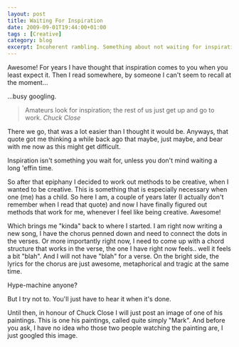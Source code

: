 ```yaml
---
layout: post
title: Waiting For Inspiration
date: 2009-09-01T19:44:00+01:00
tags : [Creative]
category: blog
excerpt: Incoherent rambling. Something about not waiting for inspiration but just getting to work.
---
```

Awesome! For years I have thought that inspiration comes to you when you least expect it. Then I read somewhere, by someone I can't seem to recall at the moment...

...busy googling.

> Amateurs look for inspiration; the rest of us just get up and go to work. <cite>Chuck Close</cite>

There we go, that was a lot easier than I thought it would be. Anyways, that quote got me thinking a while back ago that maybe, just maybe, and bear with me now as this might get difficult.

Inspiration isn't something you wait for, unless you don't mind waiting a long 'effin time.

So after that epiphany I decided to work out methods to be creative, when I wanted to be creative. This is something that is especially necessary when one (me) has a child. So here I am, a couple of years later (I actually don't remember when I read that quote) and now I have finally figured out methods that work for me, whenever I feel like being creative. Awesome!

Which brings me "kinda" back to where I started. I am right now writing a new song, I have the chorus penned down and need to connect the dots in the verses. Or more importantly right now, I need to come up with a chord structure that works in the verse, the one I have right now feels.. well it feels a bit "blah". And I will not have "blah" for a verse. On the bright side, the lyrics for the chorus are just awesome, metaphorical and tragic at the same time.

Hype-machine anyone?

But I try not to. You'll just have to hear it when it's done.

Until then, in honour of Chuck Close I will just post an image of one of his paintings. This is one his paintings, called quite simply "Mark". And before you ask, I have no idea who those two people watching the painting are, I just googled this image.